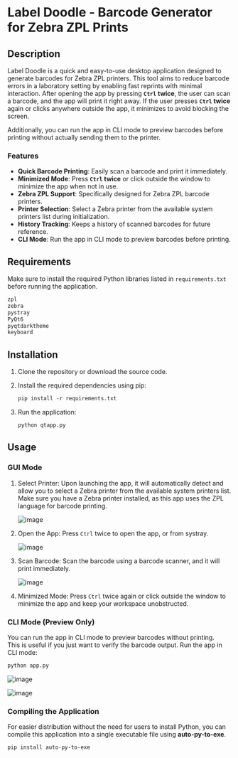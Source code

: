 # Label Doodle - Barcode Generator for Zebra ZPL Prints

## Description

Label Doodle is a quick and easy-to-use desktop application designed to generate barcodes for Zebra ZPL printers. This tool aims to reduce barcode errors in a laboratory setting by enabling fast reprints with minimal interaction. After opening the app by pressing **`Ctrl` twice**, the user can scan a barcode, and the app will print it right away. If the user presses **`Ctrl` twice** again or clicks anywhere outside the app, it minimizes to avoid blocking the screen.  

Additionally, you can run the app in CLI mode to preview barcodes before printing without actually sending them to the printer.

### Features

- **Quick Barcode Printing**: Easily scan a barcode and print it immediately.
- **Minimized Mode**: Press **`Ctrl` twice** or click outside the window to minimize the app when not in use.
- **Zebra ZPL Support**: Specifically designed for Zebra ZPL barcode printers.
- **Printer Selection**: Select a Zebra printer from the available system printers list during initialization.
- **History Tracking**: Keeps a history of scanned barcodes for future reference.
- **CLI Mode**: Run the app in CLI mode to preview barcodes before printing.

## Requirements

Make sure to install the required Python libraries listed in `requirements.txt` before running the application.

```txt
zpl
zebra
pystray
PyQt6
pyqtdarktheme
keyboard
```

## Installation
  1. Clone the repository or download the source code.
  2. Install the required dependencies using pip:
      ```txt
      pip install -r requirements.txt
      ```

  3. Run the application:
     ```txt
     python qtapp.py
     ```

## Usage
### GUI Mode
  1. Select Printer: Upon launching the app, it will automatically detect and allow you to select a Zebra printer from the available system printers list. Make sure you have a Zebra printer installed, as this app uses the ZPL language for barcode printing.

     ![image](https://github.com/user-attachments/assets/40c60407-d563-4a1a-8a35-85e43564f41c)


  3. Open the App: Press `Ctrl` twice to open the app, or from systray.


     ![image](https://github.com/user-attachments/assets/fe23581f-66a7-4196-adbd-38c667e58a18)

  4. Scan Barcode: Scan the barcode using a barcode scanner, and it will print immediately.


      ![image](https://github.com/user-attachments/assets/c2769356-f1e0-41e9-8beb-13b39d1144f3)

  5. Minimized Mode: Press `Ctrl` twice again or click outside the window to minimize the app and keep your workspace unobstructed.

### CLI Mode (Preview Only)
You can run the app in CLI mode to preview barcodes without printing.  
This is useful if you just want to verify the barcode output.
Run the app in CLI mode:
```bash
python app.py
```
  ![image](https://github.com/user-attachments/assets/02da3bec-d1b3-4b20-9431-1b815a92ffe7)

  ![image](https://github.com/user-attachments/assets/f49f696f-fcef-4e1e-aec6-86f33eed0c58)

  
### Compiling the Application

For easier distribution without the need for users to install Python, you can compile this application into a single executable file using **auto-py-to-exe**.

 ```bash
 pip install auto-py-to-exe
 ```

